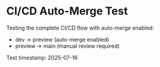 # CI/CD Auto-Merge Test

Testing the complete CI/CD flow with auto-merge enabled:
- dev → preview (auto-merge enabled)
- preview → main (manual review required)

Test timestamp: 2025-07-16